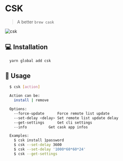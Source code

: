 # CSK
> A better `brew cask`

![csk](https://user-images.githubusercontent.com/16429579/40456993-7ac2a418-5ef4-11e8-8623-e7738a13f933.gif)

## :computer: Installation
```bash
  yarn global add csk
```

##  🧠 Usage
```sh
  $ csk [action]

  Action can be:
  	install | remove

  Options:
  	--force-update		Force remote list update
  	--set-delay <delay>	Set remote list update delay
  	--get-settings		Get cli settings
  	--info			Get cask app infos

  Examples:
  	$ csk install 1password
  	$ csk --set-delay 3600
  	$ csk --set-delay '1000*60*60*24'
  	$ csk --get-settings
```